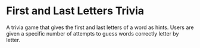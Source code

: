 # First and Last Letters Trivia

A trivia game that gives the first and last letters of a word as hints. Users are given a specific number of attempts to guess words correctly letter by letter.
